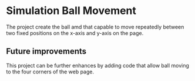 # Simulation Ball Movement

The project create the ball amd that capable to move repeatedly between two fixed positions on the x-axis and y-axis on the page.

## Future improvements
 This project can be further enhances by adding code that allow ball moving to the four corners of the web page.
